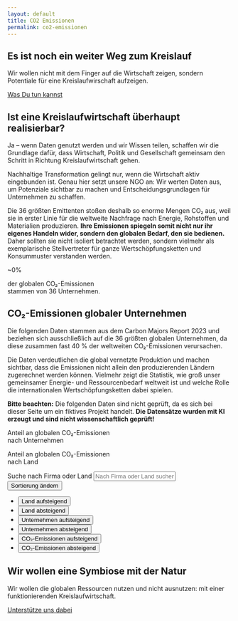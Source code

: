 ```yaml
---
layout: default
title: CO2 Emissionen
permalink: co2-emissionen
---
```


<section class="hero-banner hero-emissionen d-flex mobile-hero">
    <div class="c-banner d-lg-block z-1 position-absolute top-0 bottom-0 start-0 end-0"></div>
    <div class="bg-banner d-none d-sm-block position-absolute top-0 bottom-0 start-0 end-0 bg-black bg-opacity-50 z-2 z-lg-0"></div>
    <div class="container-fluid text-white position-relative align-items-end justify-content-end z-2">
        <div class="mx-1 mx-sm-2 mx-md-3 mx-lg-4 mx-xl-5 my-3 my-md-4">
            <div class="row">
                <div class="col-lg-7 offset-lg-4 col-md-10">
                    <h2 class="display-3 fw-bold">Es ist noch ein weiter Weg zum Kreislauf</h2>
                    <p class="lead mb-4">Wir wollen nicht mit dem Finger auf die Wirtschaft zeigen, sondern Potentiale für eine Kreislaufwirschaft aufzeigen.</p>
                    <a href="{{ site.baseurl }}/ueber-uns" class="btn btn-primary btn-lg">Was Du tun kannst</a>
                </div>
            </div>
        </div>
    </div>
</section>

<section class="bg-dark text-white pt-4 pb-mb-4 mb-5">
    <div class="px-1 px-sm-2 px-md-3 px-lg-4 px-xl-5 py-3 py-md-4">
        <div class="container-fluid">
            <div class="row pb-4">
                <div class="col-xl-7 col-md-10">
                    <h2 class="fw-bold mb-5">Ist eine Kreislaufwirtschaft überhaupt realisierbar?</h2>
                    <p class="lead"><span class="fw-bold">Ja – wenn Daten genutzt werden und wir Wissen teilen,</span> schaffen wir die Grundlage dafür, dass Wirtschaft, Politik und Gesellschaft gemeinsam den Schritt in Richtung Kreislaufwirtschaft gehen.</p>
                    <p>Nachhaltige Transformation gelingt nur, wenn die Wirtschaft aktiv eingebunden ist. Genau hier setzt unsere NGO an: Wir werten Daten aus, um Potenziale sichtbar zu machen und Entscheidungsgrundlagen für Unternehmen zu schaffen.</p>
                </div>
            </div>
            <div class="row d-flex align-items-end pb-md-4">
                <div class="col-lg-7 col-md-8">
                    <p>Die 36 größten Emittenten stoßen deshalb so enorme Mengen CO₂ aus, weil sie in erster Linie für die weltweite Nachfrage nach Energie, Rohstoffen und Materialien produzieren. <strong>Ihre Emissionen spiegeln somit nicht nur ihr eigenes Handeln wider, sondern den globalen Bedarf, den sie bedienen.</strong> Daher sollten sie nicht isoliert betrachtet werden, sondern vielmehr als exemplarische Stellvertreter für ganze Wertschöpfungsketten und Konsummuster verstanden werden.</p>
                </div>
                <div class="offset-xxl-1 col-lg-4 col-md-4 d-flex flex-column align-items-md-end align-items-xxl-start text-md-end text-xxl-start mt-3 mt-md-0">
                    <span class="overshoot-date fw-bold"><span class="fw-light fs-1">~</span><span class="counter" data-number="40">0</span>%</span>
                    <p class="mt-3 opacity-50 small">der globalen CO₂-Emissionen<br/>stammen von 36 Unternehmen.</p>
                </div> 
            </div>            
        </div>
    </div>
</section>

<section class="px-1 px-sm-2 px-md-3 px-lg-4 px-xl-5 py-3 py-md-4">
    <div class="container-fluid">
        <div class="row mb-3 align-items-center">
            <div class="col-xl-12 col-lg-11"><h2 class="fw-bold">CO₂-Emissionen globaler Unternehmen</h2></div>
            <div class="col-xl-6 col-lg-7 pt-4 pb-4">
                <p class="lead">Die folgenden Daten stammen aus dem <span class="fw-bold">Carbon Majors Report 2023</span> und beziehen sich ausschließlich auf die 36 größten globalen Unternehmen, da diese zusammen fast 40 % der weltweiten CO₂-Emissionen verursachen.</p>
                <p>Die Daten verdeutlichen die global vernetzte Produktion und machen sichtbar, dass die Emissionen nicht allein den produzierenden Ländern zugerechnet werden können. Vielmehr zeigt die Statistik, wie groß unser gemeinsamer Energie- und Ressourcenbedarf weltweit ist und welche Rolle die internationalen Wertschöpfungsketten dabei spielen.</p>
                <p><span class="text-primary"><strong>Bitte beachten:</strong></span> Die folgenden Daten sind nicht geprüft, da es sich bei dieser Seite um ein fiktives Projekt handelt. <strong>Die Datensätze wurden mit KI erzeugt und sind nicht wissenschaftlich geprüft!</strong></p>
            </div>   
            <div class="col-xl-12 col-lg-5 pt-5">
                <div class="row mb-5 chart-container">
                    <div class="col-md-6 col-lg-12 col-xl-3 offset-xl-2 text-md-center text-lg-start text-xl-center d-flex flex-md-column flex-lg-row flex-xl-column mb-3 mb-xl-0 align-items-center">
                        <div class="emissionen-container"><canvas id="companyChart"></canvas></div>
                        <p class="pt-4 ps-4 ps-xl-0 small">Anteil an globalen CO₂-Emissionen<br><span class="fw-bold">nach Unternehmen</span></p>
                    </div>
                    <div class="col-md-6 col-lg-12 col-xl-3 offset-xl-2 text-md-center text-lg-start text-xl-center d-flex flex-md-column flex-lg-row flex-xl-column align-items-center">
                        <div class="emissionen-container"><canvas id="countryChart"></canvas></div>
                        <p class="pt-4 ps-4 ps-xl-0 small">Anteil an globalen CO₂-Emissionen<br><span class="fw-bold">nach Land</span></p>
                    </div>
                </div>   
            </div> 
        </div>   
        <div class="row">
            <div class="col-xl-10 offset-xl-1">
                <div class="row mb-3 align-items-center pt-5">  
                    <div class="col-lg-9">
                    <label for="searchInput" class="form-label visually-hidden">Suche nach Firma oder Land</label>
                    <input
                        id="searchInput"
                        type="text"
                        class="form-control"
                        placeholder="Nach Firma oder Land suchen"
                    />
                    </div>
                    <div class="col-md-5 col-lg-3 offset-lg-0 mt-3 mt-sm-0 d-sm-none d-lg-block">
                    <div class="dropdown">
                        <button 
                        class="btn btn-light dropdown-toggle w-100 text-start text-sm-center" 
                        type="button" 
                        id="sortDropdownButton" 
                        data-bs-toggle="dropdown" 
                        aria-expanded="false">
                        Sortierung ändern
                        </button>
                        <ul class="dropdown-menu" aria-labelledby="sortDropdownButton">
                        <li><button class="dropdown-item" data-key="country" data-dir="asc" type="button">Land aufsteigend</button></li>
                        <li><button class="dropdown-item" data-key="country" data-dir="desc" type="button">Land absteigend</button></li>
                        <li><button class="dropdown-item" data-key="company" data-dir="asc" type="button">Unternehmen aufsteigend</button></li>
                        <li><button class="dropdown-item" data-key="company" data-dir="desc" type="button">Unternehmen absteigend</button></li>
                        <li><button class="dropdown-item" data-key="emissions" data-dir="asc" type="button">CO₂-Emissionen aufsteigend</button></li>
                        <li><button class="dropdown-item" data-key="emissions" data-dir="desc" type="button">CO₂-Emissionen absteigend</button></li>
                        </ul>
                    </div>
                    </div>
                </div>
            </div>
        </div>
    </div>
</section>

<section class="bg-primary bg-opacity-25">
    <div class="px-1 px-sm-2 px-md-3 px-lg-4 px-xl-5 py-3 py-md-4">
        <div class="container-fluid">
            <div class="row pt-4">
                <div class="col-xl-10 offset-xl-1">
                    <div id="table" class="table-responsive"></div>
                </div>
            </div>
        </div>
    </div>
</section>

<section class="hero-banner hero-support d-flex align-items-center">
    <div class="c-banner d-block z-1 position-absolute top-0 bottom-0 start-0 end-0"></div>
    <div class="bg-banner position-absolute top-0 bottom-0 start-0 end-0 bg-black bg-opacity-50 z-0"></div>
    <div class="container-fluid text-white position-relative z-2">
        <div class="m-1 m-sm-2 m-md-3 mx-lg-4 px-xl-5">
            <div class="row">
            <div class="col-lg-7 offset-lg-4 col-md-9">
                <h1 class="display-3 fw-bold">Wir wollen eine Symbiose mit der Natur</h1>
                <p class="lead mb-4">Wir wollen die globalen Ressourcen nutzen und nicht ausnutzen: mit einer funktionierenden Kreislaufwirtschaft.</p>
                <a href="{{ site.baseurl }}/ueber-uns" class="btn btn-dark btn-lg">Unterstütze uns dabei</a>
            </div>
            </div>
        </div>
    </div>
</section>